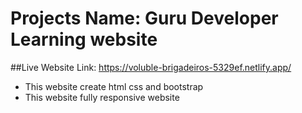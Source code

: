 # Projects Name: Guru Developer Learning website
##Live Website Link: https://voluble-brigadeiros-5329ef.netlify.app/

- This website create html css and bootstrap
- This website fully responsive website
